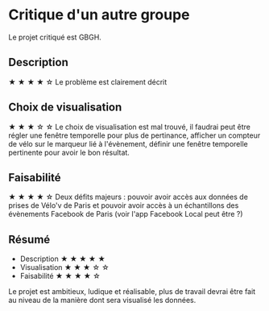 # Critique d'un autre groupe
Le projet critiqué est GBGH.

## Description
★ ★ ★ ★ ☆
Le problème est clairement décrit

## Choix de visualisation
★ ★ ★ ☆ ☆
Le choix de visualisation est mal trouvé, il faudrai peut être régler une fenêtre temporelle pour plus de pertinance, afficher un compteur de vélo sur le marqueur lié à l'évènement, définir une fenêtre temporelle pertinente pour avoir le bon résultat.

## Faisabilité
★ ★ ★ ★ ☆
Deux défits majeurs : pouvoir avoir accès aux données de prises de Vélo'v de Paris et pouvoir avoir accès à un échantillons des évènements Facebook de Paris (voir l'app Facebook Local peut être ?)

## Résumé
- Description ★ ★ ★ ★ ★
- Visualisation ★ ★ ★ ☆ ☆
- Faisabilité ★ ★ ★ ★ ☆

Le projet est ambitieux, ludique et réalisable, plus de travail devrai être fait au niveau de la manière dont sera visualisé les données.

